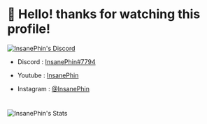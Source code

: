 # 👋 Hello! thanks for watching this profile!

[![InsanePhin's Discord](https://discord.c99.nl/widget/theme-4/354184274347294720.png)](http://discord.com/users/354184274347294720)

- Discord : [InsanePhin#7794](https://discord.com/users/354184274347294720)

- Youtube : [InsanePhin](https://www.youtube.com/channel/UCOrwm_xOVgPJFF05poXcbsQ)

- Instagram : [@InsanePhin](https://www.instagram.com/insanephin/)

#
![InsanePhin's Stats](https://github-readme-stats.vercel.app/api?username=InsanePhin&show_icons=true&theme=dark&include_all_commits=false&count_private=true)
